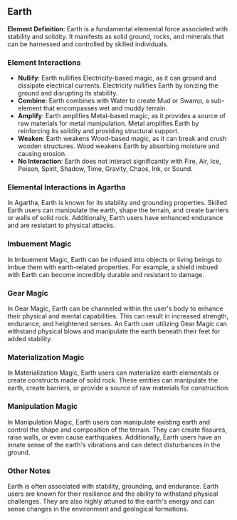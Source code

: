 ## Earth

**Element Definition**: Earth is a fundamental elemental force associated with stability and solidity. It manifests as solid ground, rocks, and minerals that can be harnessed and controlled by skilled individuals.

### Element Interactions

- **Nullify**: Earth nullifies Electricity-based magic, as it can ground and dissipate electrical currents. Electricity nullifies Earth by ionizing the ground and disrupting its stability.
- **Combine**: Earth combines with Water to create Mud or Swamp, a sub-element that encompasses wet and muddy terrain.
- **Amplify**: Earth amplifies Metal-based magic, as it provides a source of raw materials for metal manipulation. Metal amplifies Earth by reinforcing its solidity and providing structural support.
- **Weaken**: Earth weakens Wood-based magic, as it can break and crush wooden structures. Wood weakens Earth by absorbing moisture and causing erosion.
- **No Interaction**: Earth does not interact significantly with Fire, Air, Ice, Poison, Spirit, Shadow, Time, Gravity, Chaos, Ink, or Sound.

### Elemental Interactions in Agartha

In Agartha, Earth is known for its stability and grounding properties. Skilled Earth users can manipulate the earth, shape the terrain, and create barriers or walls of solid rock. Additionally, Earth users have enhanced endurance and are resistant to physical attacks.

### Imbuement Magic

In Imbuement Magic, Earth can be infused into objects or living beings to imbue them with earth-related properties. For example, a shield imbued with Earth can become incredibly durable and resistant to damage.

### Gear Magic

In Gear Magic, Earth can be channeled within the user's body to enhance their physical and mental capabilities. This can result in increased strength, endurance, and heightened senses. An Earth user utilizing Gear Magic can withstand physical blows and manipulate the earth beneath their feet for added stability.

### Materialization Magic

In Materialization Magic, Earth users can materialize earth elementals or create constructs made of solid rock. These entities can manipulate the earth, create barriers, or provide a source of raw materials for construction.

### Manipulation Magic

In Manipulation Magic, Earth users can manipulate existing earth and control the shape and composition of the terrain. They can create fissures, raise walls, or even cause earthquakes. Additionally, Earth users have an innate sense of the earth's vibrations and can detect disturbances in the ground.

### Other Notes

Earth is often associated with stability, grounding, and endurance. Earth users are known for their resilience and the ability to withstand physical challenges. They are also highly attuned to the earth's energy and can sense changes in the environment and geological formations.